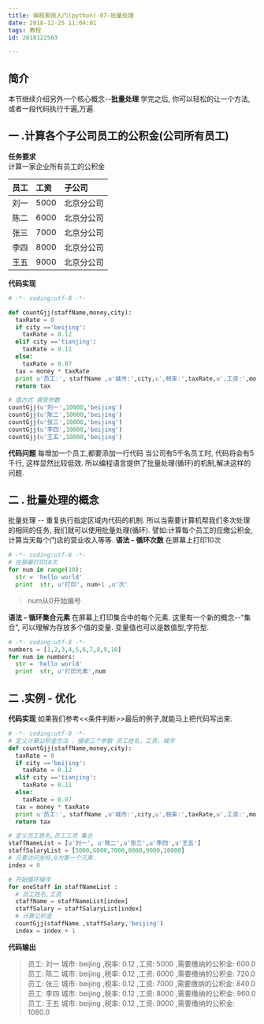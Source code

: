 ```yaml
---
title: 编程极简入门(python)-07-批量处理
date: 2018-12-25 11:04:01
tags: 教程
id: 2018122503

---
```

## 简介
本节继续介绍另外一个核心概念--**批量处理**
学完之后, 你可以轻松的让一个方法,或者一段代码执行千遍,万遍.

<!-- more -->
## 一 .计算各个子公司员工的公积金(公司所有员工)

**任务要求**   
计算一家企业所有员工的公积金

|员工|工资|子公司|
|:--|:--|:--|
| 刘一| 5000| 北京分公司 |
| 陈二| 6000 |  北京分公司 |
| 张三| 7000 |  北京分公司 |
|李四| 8000 |  北京分公司 |
| 王五| 9000 |  北京分公司 |


**代码实现**
```python
# -*- coding:utf-8 -*-

def countGjj(staffName,money,city):
  taxRate = 0  
  if city =='beijing':
    taxRate = 0.12 
  elif city =='tianjing':
    taxRate = 0.11 
  else:
    taxRate = 0.07
  tax = money * taxRate
  print u'员工:', staffName ,u'城市:',city,u',税率:',taxRate,u',工资:',money,u',需要缴纳的公积金:',tax 
  return tax

# 值方式 接受参数
countGjj(u'刘一',10000,'beijing')
countGjj(u'陈二',10000,'beijing')
countGjj(u'张三',10000,'beijing')
countGjj(u'李四',10000,'beijing')
countGjj(u'王五',10000,'beijing')

```
**代码问题**
每增加一个员工,都要添加一行代码 当公司有5千名员工时, 代码将会有5千行, 这样显然比较低效. 所以编程语言提供了批量处理(循环)的机制,解决这样的问题. 

## 二 . 批量处理的概念
批量处理 -- 重复执行指定区域内代码的机制.
所以当需要计算机帮我们多次处理的相同的任务, 我们就可以使用批量处理(循环). 譬如:计算每个员工的应缴公积金, 计算当天每个门店的营业收入等等.
**语法 - 循环次数**
在屏幕上打印10次
```python
# -*- coding:utf-8 -*-
# 在屏幕打印10次
for num in range(10):
  str = 'hello world'
  print  str, u'打印', num+1 ,u'次'
```
> num从0开始编号

**语法 - 循环集合元素**
在屏幕上打印集合中的每个元素.
这里有一个新的概念--"集合", 可以理解为存放多个值的变量. 变量值也可以是数值型,字符型.
```python
# -*- coding:utf-8 -*-
numbers = [1,2,3,4,5,6,7,8,9,10]
for num in numbers:
  str = 'hello world'
  print  str, u'打印元素',num
```

## 二 .实例 - 优化
**代码实现**
如果我们参考<<条件判断>>最后的例子,就能马上把代码写出来. 
```python
# -*- coding:utf-8 -*-
# 定义计算公积金方法 ，接收三个参数 员工姓名，工资，城市
def countGjj(staffName,money,city):
  taxRate = 0  
  if city =='beijing':
    taxRate = 0.12 
  elif city =='tianjing':
    taxRate = 0.11 
  else:
    taxRate = 0.07
  tax = money * taxRate
  print u'员工:', staffName ,u'城市:',city,u',税率:',taxRate,u',工资:',money,u',需要缴纳的公积金:',tax 
  return tax

# 定义员工姓名,员工工资 集合
staffNameList = [u'刘一', u'陈二',u'张三',u'李四',u'王五']
staffSalaryList = [5000,6000,7000,8000,9000,10000]
# 元素访问坐标,0为第一个元素.
index = 0 

# 开始循环操作
for oneStaff in staffNameList :
  # 员工姓名,工资
  staffName = staffNameList[index]
  staffSalary = staffSalaryList[index]
  # 计算公积金
  countGjj(staffName ,staffSalary,'beijing')
  index = index + 1
```

**代码输出**
>员工: 刘一 城市: beijing ,税率: 0.12 ,工资: 5000 ,需要缴纳的公积金: 600.0
员工: 陈二 城市: beijing ,税率: 0.12 ,工资: 6000 ,需要缴纳的公积金: 720.0
员工: 张三 城市: beijing ,税率: 0.12 ,工资: 7000 ,需要缴纳的公积金: 840.0
员工: 李四 城市: beijing ,税率: 0.12 ,工资: 8000 ,需要缴纳的公积金: 960.0
员工: 王五 城市: beijing ,税率: 0.12 ,工资: 9000 ,需要缴纳的公积金: 1080.0